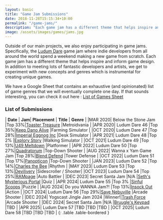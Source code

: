 ```yaml
---
layout: basic
title: "Game Jam Submissions"
date: 2018-11-28T15:15:34+10:00
permalink: "/game-jams/"
description: "Each game jam has a different theme that helps inspire and inform game design. In addition to meeting lots of fantastic developers and artists, we get to experiment with new concepts and genres which is instrumental for creating unique games."
image: /assets/images/games/jams.jpg
---
```


Outside of our main projects, we also enjoy participating in game jams. Specifically, the [Ludum Dare](https://en.wikipedia.org/wiki/Ludum_Dare) game jam where indie developers from all around the world spend a weekend making a new game from scratch. Each game jam has a different theme that helps inspire and inform game design. In addition to meeting lots of fantastic developers and artists, we get to experiment with new concepts and genres which is instrumental for creating unique games.

We have a Google Sheet that contains an exhaustive (and opinionated) list of game genres that we will eventually complete one day. If that sounds interesting, you can check it out here : [List of Games Sheet](https://docs.google.com/spreadsheets/d/1kBWtAepI7p08q5Mmt4tAY3hPu_s1zj33nycVjqrwA_w/edit?) 

### List of Submissions

| **Date**    | **Jam**|   **Placement**   | **Title**    | **Genre**    |
|MAR 2020| Below the Stone Jam      |Top 33%|[Toaster Treasure](https://bluepinstudio.itch.io/toaster-treasure)                |Metroidvania          |
|APR 2020| Ludum Dare 46            |Top 35%|[Keep Dano Alive](https://bluepinstudio.itch.io/keep-dano-alive)                  |Farming Simulator     |
|OCT 2020| Ludum Dare 47            |Top 28%|[Imperial Eggnog Inc](https://bluepinstudio.itch.io/imperial-eggnog-incorporated) |Desk Simulator        |
|APR 2021| Ludum Dare 48            |Top 2% |[Explory Story](https://bluepinstudio.itch.io/explory-story-jam)                  |Walking Simulator     |
|OCT 2021| Ludum Dare 49            |Top 13%|[U49 Meltdown](https://bluepinstudio.itch.io/u-49-meltdown/)                      |Platformer            |
|APR 2022| Ludum Dare 50            |Top 27%|[Quadratorum](https://bluepinstudio.itch.io/quadratorum/)                         |Top-Down Shooter      |
|AUG 2022| Wanna x Yam Game Jam     |Top 28%|[Blend Defend](https://bluepinstudio.itch.io/blend-defend/)                       |Tower Defense         |
|OCT 2022| Ludum Dare 51            |Top 17%|[Panopticon](https://bluepinstudio.itch.io/panopticon/)                           |Top-Down Shooter      |
|JAN 2023| Ludum Dare 52            |Top 14%|[Charles the Bee](https://bluepinstudio.itch.io/charles/)                        |Rhythm                |
|MAY 2023| Ludum Dare 53            |Top 13%|[Devilivery](https://bluepinstudio.itch.io/devilivery/)                           |Sidescroller / Shooter|
|OCT 2023| Ludum Dare 54            |Top 25%|[RAMpage](https://bluepinstudio.itch.io/rampage/)                                 |Auto Battler          |
|DEC 2023| Secret Santa Jam         |N/A    |[Seth's Mysterious Portal](https://bluepinstudio.itch.io/seth-mystery-portal/)    |Quiz                  |
|APR 2024| Ludum Dare 55            |Top 3% |[Sinful Scoops](https://bluepinstudio.itch.io/sinful-scoops/)                     |Puzzle                |
|AUG 2024| Do you WANNA Jam?!       |Top 13%|[Insock Out](https://bluepinstudio.itch.io/insock-out/)                           |Action                |
|OCT 2024| Ludum Dare 56            |Top 29%|[Save Nebuville](https://bluepinstudio.itch.io/save-nebuville/)                   |Arcade Shooter        |
|DEC 2024| Yogscast Jingle Jam 2024 |Winner!|[Trash Force](https://bluepinstudio.itch.io/trashforce)                           |Arcade Shooter        |
|DEC 2024| Secret Santa Jam         |N/A    |[Bruugle's Keypad](https://bluepinstudio.itch.io/bruugles-keypad)                 |TBD                   |
|APR 2025| Ludum Dare 57            |TBD    |TBD                                                                               |TBD                   |
|OCT 2025| Ludum Dare 58            |TBD    |TBD                                                                               |TBD                   |
{: .table .table-bordered }
